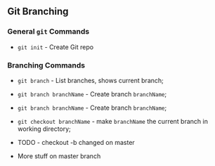 ## Git Branching

### General `git` Commands

* `git init` - Create Git repo

### Branching Commands

* `git branch` - List branches, shows current branch;

* `git branch branchName` - Create branch `branchName`;

* `git branch branchName` - Create branch `branchName`;

* `git checkout branchName` - make `branchName` the current branch in working directory;

* TODO - checkout -b changed on master

* More stuff on master branch
